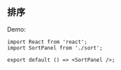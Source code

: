 ## 排序

Demo:

```tsx
import React from 'react';
import SortPanel from './sort';

export default () => <SortPanel />;
```
